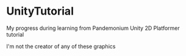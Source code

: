 # UnityTutorial
My progress during learning from Pandemonium Unity 2D Platformer tutorial

I'm not the creator of any of these graphics
